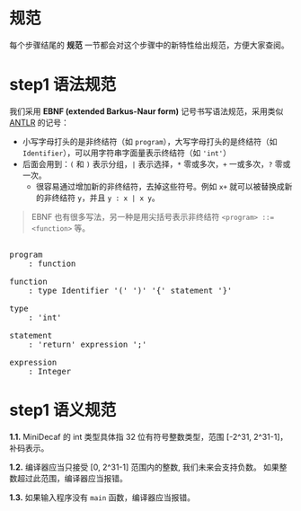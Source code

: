 # 规范
每个步骤结尾的 **规范** 一节都会对这个步骤中的新特性给出规范，方便大家查阅。

# step1 语法规范

我们采用 **EBNF (extended Barkus-Naur form)** 记号书写语法规范，采用类似 [ANTLR](./antlr.md#语法规范) 的记号：
* 小写字母打头的是非终结符（如 `program`），大写字母打头的是终结符（如 `Identifier`），可以用字符串字面量表示终结符（如 `'int'`）
* 后面会用到：`(` 和 `)` 表示分组，`|` 表示选择，`*` 零或多次，`+` 一或多次，`?` 零或一次。
  - 很容易通过增加新的非终结符，去掉这些符号。例如 `x+` 就可以被替换成新的非终结符 `y`，并且 `y : x | x y`。

> EBNF 也有很多写法，另一种是用尖括号表示非终结符 `<program> ::= <function>` 等。

<pre id='vimCodeElement'>
<code></code>
<span class="SpecRuleStart">program</span>
<span class="SpecRuleIndicator">    :</span> <span class="SpecRule">function</span>

<span class="SpecRuleStart">function</span>
<span class="SpecRuleIndicator">    :</span> <span class="SpecRule">type</span> <span class="SpecToken">Identifier</span> <span class="SpecToken">'('</span> <span class="SpecToken">')'</span> <span class="SpecToken">'{'</span> <span class="SpecRule">statement</span> <span class="SpecToken">'}'</span>

<span class="SpecRuleStart">type</span>
<span class="SpecRuleIndicator">    :</span> <span class="SpecToken">'int'</span>

<span class="SpecRuleStart">statement</span>
<span class="SpecRuleIndicator">    :</span> <span class="SpecToken">'return'</span> <span class="SpecRule">expression</span> <span class="SpecToken">';'</span>

<span class="SpecRuleStart">expression</span>
<span class="SpecRuleIndicator">    :</span> <span class="SpecToken">Integer</span>
</pre>

# step1 语义规范
**1.1.** MiniDecaf 的 int 类型具体指 32 位有符号整数类型，范围 [-2^31, 2^31-1]，补码表示。

**1.2.** 编译器应当只接受 [0, 2^31-1] 范围内的整数, 我们未来会支持负数。
     如果整数超过此范围，编译器应当报错。

**1.3.** 如果输入程序没有 `main` 函数，编译器应当报错。

